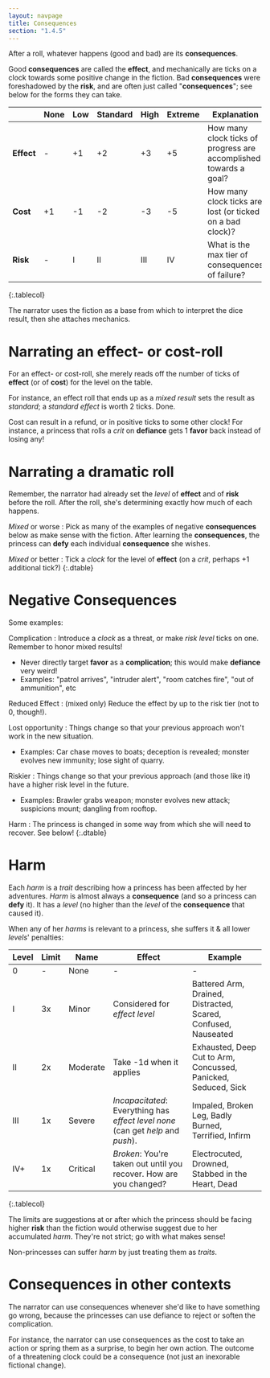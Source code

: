 ```yaml
---
layout: navpage
title: Consequences
section: "1.4.5"
---
```


After a roll, whatever happens (good and bad) are its **consequences**.

Good **consequences** are called the **effect**, and mechanically are ticks on a clock towards some positive change in the fiction.
Bad **consequences** were foreshadowed by the **risk**, and are often just called "**consequences**"; see below for the forms they can take.

|         | None | Low | Standard | High | Extreme | Explanation |
|---------|------|-----|----------|------|---------|-------------|
| **Effect** | - | +1 | +2      | +3   | +5    | How many clock ticks of progress are accomplished towards a goal? |
| **Cost** | +1  | -1 | -2      | -3   | -5    | How many clock ticks are lost (or ticked on a bad clock)? |
| **Risk** | -   | I  | II      | III  | IV    | What is the max tier of consequences of failure? |
{:.tablecol}

The narrator uses the fiction as a base from which to interpret the dice result, then she attaches mechanics.

# Narrating an effect- or cost-roll

For an effect- or cost-roll, she merely reads off the number of ticks of **effect** (or of **cost**) for the level on the table.

For instance, an effect roll that ends up as a _mixed result_ sets the result as _standard_; a _standard effect_ is worth 2 ticks. Done.

Cost can result in a refund, or in positive ticks to some other clock!
For instance, a princess that rolls a _crit_ on **defiance** gets 1 **favor** back instead of losing any!

# Narrating a dramatic roll

Remember, the narrator had already set the _level_ of **effect** and of **risk** before the roll.
After the roll, she's determining exactly how much of each happens.

_Mixed_ or worse
: Pick as many of the examples of negative **consequences** below as make sense with the fiction.
  After learning the **consequences**, the princess can **defy** each individual **consequence** she wishes.

_Mixed_ or better
: Tick a _clock_ for the level of **effect** (on a _crit_, perhaps +1 additional tick?)
{:.dtable}



# Negative Consequences

Some examples:

Complication
: Introduce a _clock_ as a threat, or make _risk level_ ticks on one. Remember to honor mixed results!
  * Never directly target **favor** as a **complication**; this would make **defiance** very weird!
  * Examples: "patrol arrives", "intruder alert", "room catches fire", "out of ammunition", etc

Reduced Effect
: (mixed only) Reduce the effect by up to the risk tier (not to 0, though!).

Lost opportunity
: Things change so that your previous approach won't work in the new situation.
  * Examples: Car chase moves to boats; deception is revealed; monster evolves new immunity; lose sight of quarry.

Riskier
: Things change so that your previous approach (and those like it) have a higher risk level in the future.
  * Examples: Brawler grabs weapon; monster evolves new attack; suspicions mount; dangling from rooftop.

Harm
: The princess is changed in some way from which she will need to recover. See below!
{:.dtable}



# Harm

Each _harm_ is a _trait_ describing how a princess has been affected by her adventures.
_Harm_ is almost always a **consequence** (and so a princess can **defy** it).
It has a _level_ (no higher than the _level_ of the **consequence** that caused it).

When any of her _harms_ is relevant to a princess, she suffers it & all lower _levels_' penalties:

| Level | Limit | Name | Effect | Example |
|------|-------|------|--------|---------|
| 0    | -     | None | -      | -       |
| I    | 3x    | Minor | Considered for _effect level_ | Battered Arm, Drained, Distracted, Scared, Confused, Nauseated |
| II   | 2x    | Moderate | Take -1d when it applies | Exhausted, Deep Cut to Arm, Concussed, Panicked, Seduced, Sick |
| III  | 1x    | Severe | _Incapacitated_: Everything has _effect level none_ (can get _help_ and _push_). | Impaled, Broken Leg, Badly Burned, Terrified, Infirm |
| IV+  | 1x    | Critical | _Broken_: You're taken out until you recover. How are you changed? | Electrocuted, Drowned, Stabbed in the Heart, Dead |
{:.tablecol}

The limits are suggestions at or after which the princess should be facing higher **risk** than the fiction would otherwise suggest due to her accumulated _harm_. They're not strict; go with what makes sense!

Non-princesses can suffer _harm_ by just treating them as _traits_.

# Consequences in other contexts

The narrator can use consequences whenever she'd like to have something go wrong, because the princesses can use defiance to reject or soften the complication.

For instance, the narrator can use consequences as the cost to take an action or spring them as a surprise, to begin her own action.
The outcome of a threatening clock could be a consequence (not just an inexorable fictional change).
